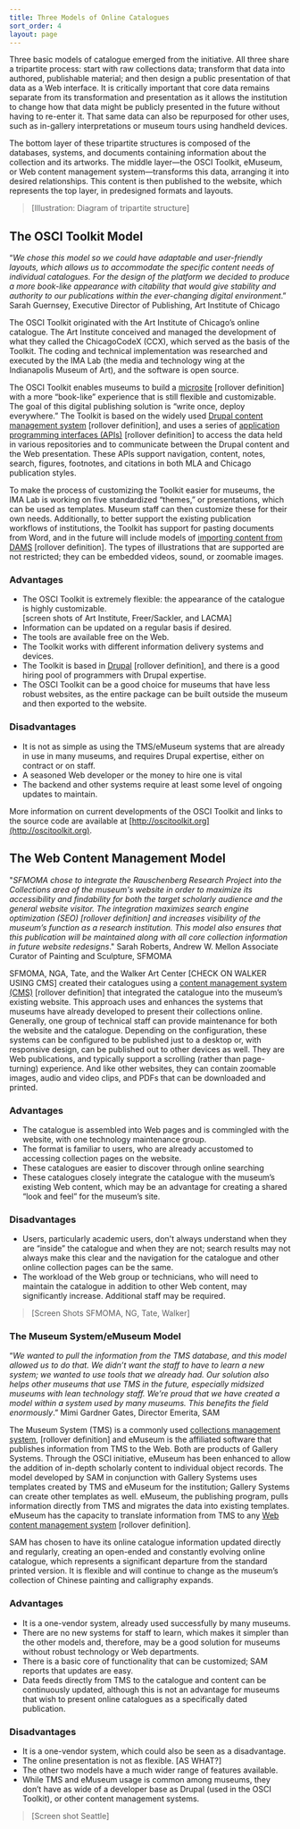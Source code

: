 ```yaml
---
title: Three Models of Online Catalogues
sort_order: 4
layout: page
---
```

Three basic models of catalogue emerged from the initiative. All three share a
tripartite process: start with raw collections data; transform that data into
authored, publishable material; and then design a public presentation of that
data as a Web interface. It is critically important that core data remains
separate from its transformation and presentation as it allows the institution
to change how that data might be publicly presented in the future without having
to re-enter it. That same data can also be repurposed for other uses, such as
in-gallery interpretations or museum tours using handheld devices.

The bottom layer of these tripartite structures is composed of the
databases, systems, and documents containing information about the
collection and its artworks. The middle layer—the OSCI Toolkit, eMuseum,
or Web content management system—transforms this data, arranging it into
desired relationships. This content is then published to the website,
which represents the top layer, in predesigned formats and layouts.

> \[Illustration: Diagram of tripartite structure\]

## The OSCI Toolkit Model

“*We chose this model so we could have adaptable and user-friendly
layouts, which allows us to accommodate the specific content needs of
individual catalogues. For the design of the platform we decided to
produce a more book-like appearance with citability that would give
stability and authority to our publications within the ever-changing
digital environment*.” Sarah Guernsey, Executive Director of Publishing,
Art Institute of Chicago

The OSCI Toolkit originated with the Art Institute of Chicago’s online
catalogue. The Art Institute conceived and managed the development of
what they called the ChicagoCodeX (CCX), which served as the basis of
the Toolkit. The coding and technical implementation was researched and
executed by the IMA Lab (the media and technology wing at the
Indianapolis Museum of Art), and the software is open source.

The OSCI Toolkit enables museums to build a [microsite](#) \[rollover
definition\] with a more “book-like” experience that is still flexible
and customizable. The goal of this digital publishing solution is “write
once, deploy everywhere.” The Toolkit is based on the widely used [Drupal
content management system](#) \[rollover definition\], and uses a series of
[application programming interfaces (APIs)](#) \[rollover definition\] to
access the data held in various repositories and to communicate between
the Drupal content and the Web presentation. These APIs support
navigation, content, notes, search, figures, footnotes, and citations in
both MLA and Chicago publication styles.

To make the process of customizing the Toolkit easier for museums, the
IMA Lab is working on five standardized “themes,” or presentations,
which can be used as templates. Museum staff can then customize these
for their own needs. Additionally, to better support the existing
publication workflows of institutions, the Toolkit has support for
pasting documents from Word, and in the future will include models of
[importing content from DAMS](#) \[rollover definition\]. The types of
illustrations that are supported are not restricted; they can be
embedded videos, sound, or zoomable images.

### Advantages

- The OSCI Toolkit is extremely flexible: the appearance of the
  catalogue is highly customizable.  
  \[screen shots of Art Institute, Freer/Sackler, and LACMA\]
- Information can be updated on a regular basis if desired.
- The tools are available free on the Web.
- The Toolkit works with different information delivery systems
  and devices.
- The Toolkit is based in [Drupal](#) \[rollover definition\], and there is
  a good hiring pool of programmers with Drupal expertise.
- The OSCI Toolkit can be a good choice for museums that have less
  robust websites, as the entire package can be built outside the
  museum and then exported to the website.

### Disadvantages

- It is not as simple as using the TMS/eMuseum systems that are
  already in use in many museums, and requires Drupal expertise,
  either on contract or on staff.
- A seasoned Web developer or the money to hire one is vital
- The backend and other systems require at least some level of ongoing
  updates to maintain.

More information on current developments of the OSCI Toolkit and links
to the source code are available at
[http://oscitoolkit.org](http://oscitoolkit.org).

## The Web Content Management Model

"*SFMOMA chose to integrate the Rauschenberg Research Project into the
Collections area of the museum's website in order to maximize its
accessibility and findability for both the target scholarly audience and
the general website visitor. The integration maximizes search engine
optimization (SEO) \[rollover definition\] and increases visibility of
the museum’s function as a research institution. This model also ensures
that this publication will be maintained along with all core collection
information in future website redesigns*." Sarah Roberts, Andrew W.
Mellon Associate Curator of Painting and Sculpture, SFMOMA

SFMOMA, NGA, Tate, and the Walker Art Center \[CHECK ON WALKER USING
CMS\] created their catalogues using a [content management system (CMS)](#)
\[rollover definition\] that integrated the catalogue into the museum’s
existing website. This approach uses and enhances the systems that
museums have already developed to present their collections online.
Generally, one group of technical staff can provide maintenance for both
the website and the catalogue. Depending on the configuration, these
systems can be configured to be published just to a desktop or, with
responsive design, can be published out to other devices as well. They
are Web publications, and typically support a scrolling (rather than
page-turning) experience. And like other websites, they can contain
zoomable images, audio and video clips, and PDFs that can be downloaded
and printed.

### Advantages

-  The catalogue is assembled into Web pages and is commingled with the
   website, with one technology maintenance group.
-  The format is familiar to users, who are already accustomed to
   accessing collection pages on the website.
-  These catalogues are easier to discover through online searching
-  These catalogues closely integrate the catalogue with the museum’s
   existing Web content, which may be an advantage for creating a
   shared “look and feel” for the museum’s site.

### Disadvantages

- Users, particularly academic users, don't always understand when
  they are “inside” the catalogue and when they are not; search
  results may not always make this clear and the navigation for the
  catalogue and other online collection pages can be the same.
- The workload of the Web group or technicians, who will need to
  maintain the catalogue in addition to other Web content, may
  significantly increase. Additional staff may be required.

> \[Screen Shots SFMOMA, NG, Tate, Walker\]

### The Museum System/eMuseum Model

“*We wanted to pull the information from the TMS database, and this
model allowed us to do that. We didn’t want the staff to have to learn a
new system; we wanted to use tools that we already had. Our solution
also helps other museums that use TMS in the future, especially midsized
museums with lean technology staff. We’re proud that we have created a
model within a system used by many museums. This benefits the field
enormously*.” Mimi Gardner Gates, Director Emerita, SAM

The Museum System (TMS) is a commonly used [collections management
system](#), \[rollover definition\] and eMuseum is the affiliated software
that publishes information from TMS to the Web. Both are products of
Gallery Systems. Through the OSCI initiative, eMuseum has been enhanced
to allow the addition of in-depth scholarly content to individual object
records. The model developed by SAM in conjunction with Gallery Systems
uses templates created by TMS and eMuseum for the institution; Gallery
Systems can create other templates as well. eMuseum, the publishing
program, pulls information directly from TMS and migrates the data into
existing templates. eMuseum has the capacity to translate information
from TMS to any [Web content management system](#) \[rollover definition\].

SAM has chosen to have its online catalogue information updated directly
and regularly, creating an open-ended and constantly evolving online
catalogue, which represents a significant departure from the standard
printed version. It is flexible and will continue to change as the
museum’s collection of Chinese painting and calligraphy expands.

### Advantages

- It is a one-vendor system, already used successfully by
  many museums.
- There are no new systems for staff to learn, which makes it simpler
  than the other models and, therefore, may be a good solution for
  museums without robust technology or Web departments.
- There is a basic core of functionality that can be customized; SAM
  reports that updates are easy.
- Data feeds directly from TMS to the catalogue and content can be
  continuously updated, although this is not an advantage for museums
  that wish to present online catalogues as a specifically
  dated publication.

### Disadvantages

- It is a one-vendor system, which could also be seen as a disadvantage.
- The online presentation is not as flexible. \[AS WHAT?\]
- The other two models have a much wider range of features available.
- While TMS and eMuseum usage is common among museums, they don’t have
  as wide of a developer base as Drupal (used in the OSCI Toolkit), or
  other content management systems.

> \[Screen shot Seattle\]
